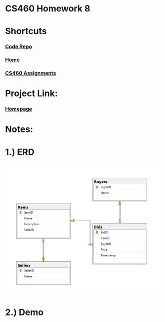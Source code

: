 # CS460 Homework 8

# Shortcuts
### [Code Repo](https://github.com/joshua-martinez95/joshua-martinez95.github.io/tree/master/homework8) 
### [Home](../index.md) 
### [CS460 Assignments](portMain-cs460.md) 

# Project Link:

### [Homepage](../homework8/)

# Notes:

# 1.) ERD
![Image of ERD](../images/erdHW8.PNG)

# 2.) Demo


